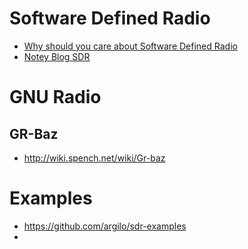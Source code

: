 # Software Defined Radio

- [Why should you care about Software Defined Radio](http://hackaday.com/2015/02/12/why-you-should-care-about-software-defined-radio/)
- [Notey Blog SDR](http://www.notey.com/blogs/sdr)

# GNU Radio

## GR-Baz

- http://wiki.spench.net/wiki/Gr-baz

# Examples

- https://github.com/argilo/sdr-examples
- 
